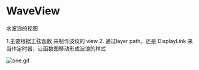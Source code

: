 # WaveView
水波浪的视图

1.主要根据正弦函数 来制作波纹的 view
2.  通过layer path。还是 DisplayLink 来当作定时器，让函数图移动形成波浪的样式

![one.gif](http://wx4.sinaimg.cn/mw690/a4a119edgy1fywda7sqf1g20dc0svqv6.gif)
